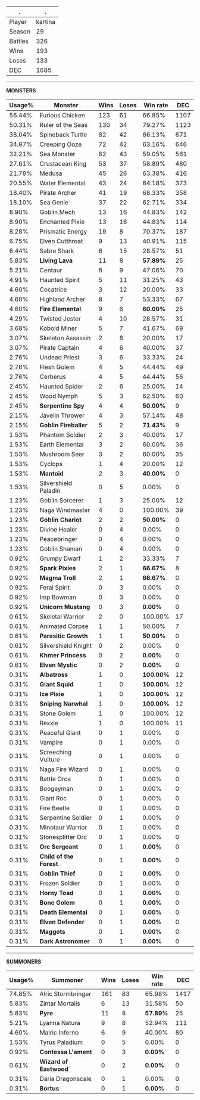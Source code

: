 .|.
|-|-
Player|kartina
Season|29
Battles|326
Wins|193
Loses|133
DEC|1685

---
**MONSTERS**

Usage%|Monster|Wins|Loses|Win rate|DEC|
-|-|-|-|-|-|
56.44%|Furious Chicken|123|61|66.85%|1107|
50.31%|Ruler of the Seas|130|34|79.27%|1123|
38.04%|Spineback Turtle|82|42|66.13%|671|
34.97%|Creeping Ooze|72|42|63.16%|646|
32.21%|Sea Monster|62|43|59.05%|581|
27.61%|Crustacean King|53|37|58.89%|480|
21.78%|Medusa|45|26|63.38%|416|
20.55%|Water Elemental|43|24|64.18%|373|
18.40%|Pirate Archer|41|19|68.33%|358|
18.10%|Sea Genie|37|22|62.71%|334|
8.90%|Goblin Mech|13|16|44.83%|142|
8.90%|Enchanted Pixie|13|16|44.83%|114|
8.28%|Prismatic Energy|19|8|70.37%|187|
6.75%|Elven Cutthroat|9|13|40.91%|115|
6.44%|Sabre Shark|6|15|28.57%|51|
5.83%|**Living Lava**|11|8|**57.89%**|25|
5.21%|Centaur|8|9|47.06%|70|
4.91%|Haunted Spirit|5|11|31.25%|43|
4.60%|Cocatrice|3|12|20.00%|33|
4.60%|Highland Archer|8|7|53.33%|67|
4.60%|**Fire Elemental**|9|6|**60.00%**|25|
4.29%|Twisted Jester|4|10|28.57%|31|
3.68%|Kobold Miner|5|7|41.67%|69|
3.07%|Skeleton Assassin|2|8|20.00%|17|
3.07%|Pirate Captain|4|6|40.00%|37|
2.76%|Undead Priest|3|6|33.33%|24|
2.76%|Flesh Golem|4|5|44.44%|49|
2.76%|Cerberus|4|5|44.44%|56|
2.45%|Haunted Spider|2|6|25.00%|14|
2.45%|Wood Nymph|5|3|62.50%|60|
2.45%|**Serpentine Spy**|4|4|**50.00%**|9|
2.15%|Javelin Thrower|4|3|57.14%|48|
2.15%|**Goblin Fireballer**|5|2|**71.43%**|9|
1.53%|Phantom Soldier|2|3|40.00%|17|
1.53%|Earth Elemental|3|2|60.00%|36|
1.53%|Mushroom Seer|3|2|60.00%|35|
1.53%|Cyclops|1|4|20.00%|12|
1.53%|**Mantoid**|2|3|**40.00%**|0|
1.53%|Silvershield Paladin|0|5|0.00%|0|
1.23%|Goblin Sorcerer|1|3|25.00%|12|
1.23%|Naga Windmaster|4|0|100.00%|39|
1.23%|**Goblin Chariot**|2|2|**50.00%**|0|
1.23%|Divine Healer|0|4|0.00%|0|
1.23%|Peacebringer|0|4|0.00%|0|
1.23%|Goblin Shaman|0|4|0.00%|0|
0.92%|Grumpy Dwarf|1|2|33.33%|7|
0.92%|**Spark Pixies**|2|1|**66.67%**|8|
0.92%|**Magma Troll**|2|1|**66.67%**|0|
0.92%|Feral Spirit|0|3|0.00%|0|
0.92%|Imp Bowman|0|3|0.00%|0|
0.92%|**Unicorn Mustang**|0|3|**0.00%**|0|
0.61%|Skeletal Warrior|2|0|100.00%|17|
0.61%|Animated Corpse|1|1|50.00%|7|
0.61%|**Parasitic Growth**|1|1|**50.00%**|0|
0.61%|Silvershield Knight|0|2|0.00%|0|
0.61%|**Khmer Princess**|0|2|**0.00%**|0|
0.61%|**Elven Mystic**|0|2|**0.00%**|0|
0.31%|**Albatross**|1|0|**100.00%**|12|
0.31%|**Giant Squid**|1|0|**100.00%**|12|
0.31%|**Ice Pixie**|1|0|**100.00%**|12|
0.31%|**Sniping Narwhal**|1|0|**100.00%**|12|
0.31%|Stone Golem|1|0|100.00%|12|
0.31%|Rexxie|1|0|100.00%|11|
0.31%|Peaceful Giant|0|1|0.00%|0|
0.31%|Vampire|0|1|0.00%|0|
0.31%|Screeching Vulture|0|1|0.00%|0|
0.31%|Naga Fire Wizard|0|1|0.00%|0|
0.31%|Battle Orca|0|1|0.00%|0|
0.31%|Boogeyman|0|1|0.00%|0|
0.31%|Giant Roc|0|1|0.00%|0|
0.31%|Fire Beetle|0|1|0.00%|0|
0.31%|Serpentine Soldier|0|1|0.00%|0|
0.31%|Minotaur Warrior|0|1|0.00%|0|
0.31%|Stonesplitter Orc|0|1|0.00%|0|
0.31%|**Orc Sergeant**|0|1|**0.00%**|0|
0.31%|**Child of the Forest**|0|1|**0.00%**|0|
0.31%|**Goblin Thief**|0|1|**0.00%**|0|
0.31%|Frozen Soldier|0|1|0.00%|0|
0.31%|**Horny Toad**|0|1|**0.00%**|0|
0.31%|**Bone Golem**|0|1|**0.00%**|0|
0.31%|**Death Elemental**|0|1|**0.00%**|0|
0.31%|**Elven Defender**|0|1|**0.00%**|0|
0.31%|**Maggots**|0|1|**0.00%**|0|
0.31%|**Dark Astronomer**|0|1|**0.00%**|0|

---
**SUMMONERS**

Usage%|Summoner|Wins|Loses|Win rate|DEC|
-|-|-|-|-|-|
74.85%|Alric Stormbringer|161|83|65.98%|1417|
5.83%|Zintar Mortalis|6|13|31.58%|50|
5.83%|**Pyre**|11|8|**57.89%**|25|
5.21%|Lyanna Natura|9|8|52.94%|111|
4.60%|Malric Inferno|6|9|40.00%|80|
1.53%|Tyrus Paladium|0|5|0.00%|0|
0.92%|**Contessa L'ament**|0|3|**0.00%**|0|
0.61%|**Wizard of Eastwood**|0|2|**0.00%**|0|
0.31%|Daria Dragonscale|0|1|0.00%|0|
0.31%|**Bortus**|0|1|**0.00%**|0|
